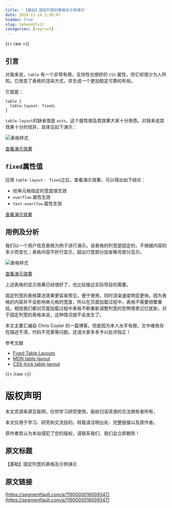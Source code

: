 ```yaml
---
title: '【基础】固定列宽的表格及示例演示' 
date: 2018-11-16 2:30:07
hidden: true
slug: 2ehenm5fx2r
categories: [reprint]
---
```


{{< raw >}}
<h2 id="articleHeader0">&#x5F15;&#x8A00;</h2><p>&#x5BF9;&#x6211;&#x6765;&#x8BF4;&#xFF0C;<code>table</code> &#x6709;&#x4E00;&#x4E2A;&#x975E;&#x5E38;&#x6709;&#x7528;&#xFF0C;&#x652F;&#x6301;&#x6027;&#x4E5F;&#x5F88;&#x597D;&#x7684; <code>CSS</code> &#x5C5E;&#x6027;&#xFF0C;&#x4F46;&#x5B83;&#x5374;&#x5F88;&#x5C11;&#x4E3A;&#x4EBA;&#x6240;&#x77E5;&#x3002;&#x5B83;&#x6539;&#x53D8;&#x4E86;&#x8868;&#x683C;&#x7684;&#x6E32;&#x67D3;&#x65B9;&#x5F0F;&#xFF0C;&#x5E76;&#x751F;&#x6210;&#x4E00;&#x4E2A;&#x66F4;&#x52A0;&#x7A33;&#x5B9A;&#x53EF;&#x9760;&#x7684;&#x5E03;&#x5C40;&#x3002;</p><p>&#x5B83;&#x5C31;&#x662F;&#xFF1A;</p><div class="widget-codetool" style="display:none"><div class="widget-codetool--inner"><span class="selectCode code-tool" data-toggle="tooltip" data-placement="top" title="" data-original-title="&#x5168;&#x9009;"></span> <span type="button" class="copyCode code-tool" data-toggle="tooltip" data-placement="top" data-clipboard-text="table {
  table-layout: fixed;
}" title="" data-original-title="&#x590D;&#x5236;"></span> <span type="button" class="saveToNote code-tool" data-toggle="tooltip" data-placement="top" title="" data-original-title="&#x653E;&#x8FDB;&#x7B14;&#x8BB0;"></span></div></div><pre class="hljs css"><code><span class="hljs-selector-tag">table</span> {
  <span class="hljs-attribute">table-layout</span>: fixed;
}</code></pre><p><code>table-layout</code>&#x7684;&#x7F3A;&#x7701;&#x503C;&#x662F; <code>auto</code>&#xFF0C;&#x8FD9;&#x4E2A;&#x5C5E;&#x6027;&#x503C;&#x53CA;&#x5176;&#x6548;&#x679C;&#x5927;&#x5BB6;&#x5341;&#x5206;&#x719F;&#x6089;&#x3002;&#x5BF9;&#x6211;&#x6765;&#x8BF4;&#x5176;&#x6548;&#x679C;&#x5341;&#x5206;&#x7684;&#x602A;&#x5F02;&#xFF0C;&#x5177;&#x4F53;&#x89C1;&#x5982;&#x4E0B;&#x6F14;&#x793A;&#xFF1A;</p><p><span class="img-wrap"><img data-src="/img/remote/1460000016009350" src="https://static.alili.tech/img/remote/1460000016009350" alt="&#x8868;&#x683C;&#x6837;&#x5F0F;" title="&#x8868;&#x683C;&#x6837;&#x5F0F;" style="cursor:pointer;display:inline"></span></p><p><a href="http://30ke.cn/code/1094" rel="nofollow noreferrer" target="_blank">&#x67E5;&#x770B;&#x6F14;&#x793A;&#x6548;&#x679C;</a></p><h2 id="articleHeader1"><code>fixed</code>&#x5C5E;&#x6027;&#x503C;</h2><p>&#x5E94;&#x7528; <code>table-layout&#xFF1A; fixed</code>&#x4E4B;&#x540E;&#xFF0C;&#x67E5;&#x770B;&#x6F14;&#x793A;&#x6548;&#x679C;&#xFF0C;&#x53EF;&#x4EE5;&#x5F97;&#x51FA;&#x5982;&#x4E0B;&#x7ED3;&#x8BBA;&#xFF1A;</p><ul><li>&#x7ED9;&#x5355;&#x5143;&#x683C;&#x6307;&#x5B9A;&#x7684;&#x5BBD;&#x5EA6;&#x503C;&#x751F;&#x6548;</li><li><code>overflow</code> &#x5C5E;&#x6027;&#x751F;&#x6548;</li><li><code>text-overlfow</code> &#x5C5E;&#x6027;&#x751F;&#x6548;</li></ul><p><a href="http://30ke.cn/code/1095" rel="nofollow noreferrer" target="_blank">&#x67E5;&#x770B;&#x6F14;&#x793A;&#x6548;&#x679C;</a></p><h2 id="articleHeader2">&#x7528;&#x4F8B;&#x53CA;&#x5206;&#x6790;</h2><p>&#x6211;&#x4EEC;&#x4EE5;&#x4E00;&#x4E2A;&#x7528;&#x6237;&#x4FE1;&#x606F;&#x8868;&#x683C;&#x4E3A;&#x4F8B;&#x5B50;&#x8FDB;&#x884C;&#x6F14;&#x793A;&#x3002;&#x8BE5;&#x8868;&#x683C;&#x7684;&#x5217;&#x5BBD;&#x662F;&#x56FA;&#x5B9A;&#x7684;&#xFF0C;&#x4E0D;&#x6839;&#x636E;&#x5185;&#x5BB9;&#x7684;&#x591A;&#x5C11;&#x800C;&#x53D8;&#x5316;&#xFF1B;&#x8868;&#x683C;&#x5185;&#x5BB9;&#x4E0D;&#x6298;&#x884C;&#x663E;&#x793A;&#xFF0C;&#x8D85;&#x51FA;&#x884C;&#x5BBD;&#x90E8;&#x5206;&#x52A0;&#x7701;&#x7565;&#x53F7;&#x90E8;&#x5206;&#x663E;&#x793A;&#x3002;</p><p><span class="img-wrap"><img data-src="/img/remote/1460000016009351" src="https://static.alili.tech/img/remote/1460000016009351" alt="&#x8868;&#x683C;&#x6837;&#x5F0F;" title="&#x8868;&#x683C;&#x6837;&#x5F0F;" style="cursor:pointer;display:inline"></span></p><p><a href="http://30ke.cn/code/1096" rel="nofollow noreferrer" target="_blank">&#x67E5;&#x770B;&#x6F14;&#x793A;&#x6548;&#x679C;</a></p><p>&#x4E0A;&#x8FF0;&#x8868;&#x683C;&#x7684;&#x663E;&#x793A;&#x6548;&#x679C;&#x5DF2;&#x7ECF;&#x5F88;&#x597D;&#x4E86;&#xFF0C;&#x4E5F;&#x6BD4;&#x8F83;&#x63A5;&#x8FD1;&#x5B9E;&#x9645;&#x9879;&#x76EE;&#x7684;&#x9700;&#x8981;&#x3002;</p><p>&#x56FA;&#x5B9A;&#x5217;&#x5BBD;&#x7684;&#x8868;&#x683C;&#x7B97;&#x6CD5;&#x6548;&#x679C;&#x66F4;&#x5BB9;&#x6613;&#x9884;&#x89C1;&#xFF0C;&#x4FBF;&#x4E8E;&#x4F7F;&#x7528;&#xFF0C;&#x540C;&#x65F6;&#x6E32;&#x67D3;&#x901F;&#x5EA6;&#x660E;&#x663E;&#x66F4;&#x5FEB;&#x3002;&#x56E0;&#x4E3A;&#x8868;&#x683C;&#x7684;&#x5185;&#x5BB9;&#x5E76;&#x4E0D;&#x4F1A;&#x5F71;&#x54CD;&#x5355;&#x5143;&#x683C;&#x7684;&#x5BBD;&#x5EA6;&#xFF0C;&#x6240;&#x4EE5;&#x5728;&#x9875;&#x9762;&#x52A0;&#x8F7D;&#x8FC7;&#x7A0B;&#x4E2D;&#xFF0C;&#x8868;&#x683C;&#x4E0D;&#x9700;&#x8981;&#x9891;&#x7E41;&#x91CD;&#x7ED8;&#x3002;&#x76F8;&#x4FE1;&#x6211;&#x4EEC;&#x90FD;&#x5BF9;&#x9875;&#x9762;&#x52A0;&#x8F7D;&#x8FC7;&#x7A0B;&#x4E2D;&#x8868;&#x683C;&#x4E0D;&#x65AD;&#x91CD;&#x65B0;&#x8C03;&#x6574;&#x5217;&#x5BBD;&#x7684;&#x6050;&#x6016;&#x60C5;&#x666F;&#x8BB0;&#x5FC6;&#x72B9;&#x65B0;&#x3002;&#x5BF9;&#x4E8E;&#x56FA;&#x5B9A;&#x5217;&#x5BBD;&#x7684;&#x8868;&#x683C;&#x6765;&#x8BF4;&#xFF0C;&#x8FD9;&#x79CD;&#x60C5;&#x51B5;&#x5C31;&#x4E0D;&#x4F1A;&#x53D1;&#x751F;&#x4E86;&#x3002;</p><p>&#x672C;&#x6587;&#x4E3B;&#x8981;&#x6C47;&#x7F16;&#x81EA; Chris Coyier &#x7684;&#x4E00;&#x7BC7;&#x535A;&#x5BA2;&#x3002;&#x4F46;&#x662F;&#x56E0;&#x4E3A;&#x672C;&#x4EBA;&#x6C34;&#x5E73;&#x6709;&#x9650;&#xFF0C;&#x6587;&#x4E2D;&#x96BE;&#x514D;&#x5B58;&#x5728;&#x63CF;&#x8FF0;&#x4E0D;&#x6E05;&#xFF0C;&#x4EE3;&#x7801;&#x4E0D;&#x5B8C;&#x5584;&#x7B49;&#x95EE;&#x9898;&#xFF0C;&#x8FD8;&#x8BF7;&#x5927;&#x5BB6;&#x591A;&#x591A;&#x4E88;&#x4EE5;&#x6279;&#x8BC4;&#x6307;&#x6B63;&#xFF01;</p><p>&#x53C2;&#x8003;&#x6587;&#x732E;</p><ul><li><a href="https://css-tricks.com/fixing-tables-long-strings/" rel="nofollow noreferrer" target="_blank">Fixed Table Layouts</a></li><li><a href="https://developer.mozilla.org/en-US/docs/Web/CSS/table-layout" rel="nofollow noreferrer" target="_blank">MDN table-layout</a></li><li><a href="https://css-tricks.com/almanac/properties/t/table-layout/" rel="nofollow noreferrer" target="_blank">CSS-trick table-layout</a></li></ul>
{{< /raw >}}

# 版权声明
本文资源来源互联网，仅供学习研究使用，版权归该资源的合法拥有者所有，

本文仅用于学习、研究和交流目的。转载请注明出处、完整链接以及原作者。 

原作者若认为本站侵犯了您的版权，请联系我们，我们会立即删除！

## 原文标题
【基础】固定列宽的表格及示例演示

## 原文链接
[https://segmentfault.com/a/1190000016009347](https://segmentfault.com/a/1190000016009347)

